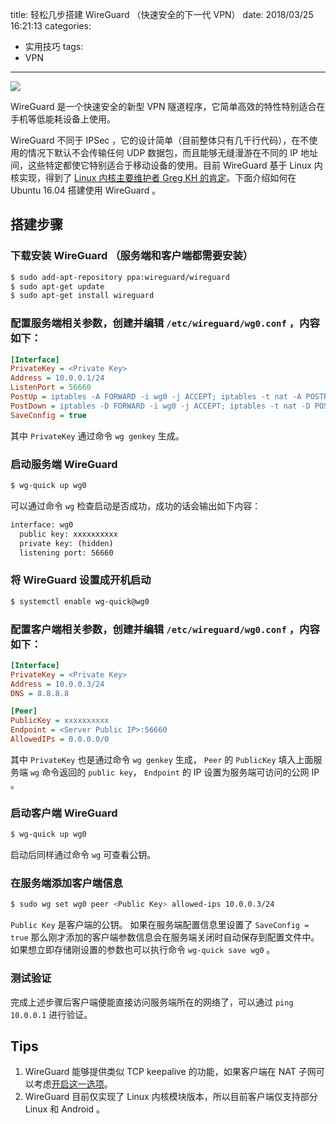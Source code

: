 title: 轻松几步搭建 WireGuard （快速安全的下一代 VPN）
date: 2018/03/25 16:21:13
categories:
- 实用技巧
tags:
- VPN

---
![](https://image.covertness.me/wire_guard_vpn/best-vpn-software.png)

WireGuard 是一个快速安全的新型 VPN 隧道程序，它简单高效的特性特别适合在手机等低能耗设备上使用。
<!-- more -->

WireGuard 不同于 IPSec ，它的设计简单（目前整体只有几千行代码），在不使用的情况下默认不会传输任何 UDP 数据包，而且能够无缝漫游在不同的 IP 地址间，这些特定都使它特别适合于移动设备的使用。目前 WireGuard 基于 Linux 内核实现，得到了 [Linux 内核主要维护者 Greg KH 的肯定](http://plus.google.com/+gregkroahhartman/posts/jD6N4BzToa3)。下面介绍如何在 Ubuntu 16.04 搭建使用 WireGuard 。

## 搭建步骤
### 下载安装 WireGuard （服务端和客户端都需要安装）
```bash
$ sudo add-apt-repository ppa:wireguard/wireguard
$ sudo apt-get update
$ sudo apt-get install wireguard
```

### 配置服务端相关参数，创建并编辑 `/etc/wireguard/wg0.conf` ，内容如下：
```ini
[Interface]
PrivateKey = <Private Key>
Address = 10.0.0.1/24
ListenPort = 56660
PostUp = iptables -A FORWARD -i wg0 -j ACCEPT; iptables -t nat -A POSTROUTING -o eth0 -j MASQUERADE; ip6tables -A FORWARD -i wg0 -j ACCEPT; ip6tables -t nat -A POSTROUTING -o eth0 -j MASQUERADE
PostDown = iptables -D FORWARD -i wg0 -j ACCEPT; iptables -t nat -D POSTROUTING -o eth0 -j MASQUERADE; ip6tables -D FORWARD -i wg0 -j ACCEPT; ip6tables -t nat -D POSTROUTING -o eth0 -j MASQUERADE
SaveConfig = true
```
其中 `PrivateKey` 通过命令 `wg genkey` 生成。

### 启动服务端 WireGuard
```bash
$ wg-quick up wg0
```
可以通过命令 `wg` 检查启动是否成功，成功的话会输出如下内容：
```bash
interface: wg0
  public key: xxxxxxxxxx
  private key: (hidden)
  listening port: 56660
```

### 将 WireGuard 设置成开机启动
```bash
$ systemctl enable wg-quick@wg0
```

### 配置客户端相关参数，创建并编辑 `/etc/wireguard/wg0.conf` ，内容如下：
```ini
[Interface]
PrivateKey = <Private Key>
Address = 10.0.0.3/24
DNS = 8.8.8.8

[Peer]
PublicKey = xxxxxxxxxx
Endpoint = <Server Public IP>:56660
AllowedIPs = 0.0.0.0/0
```
其中 `PrivateKey` 也是通过命令 `wg genkey` 生成， `Peer` 的 `PublicKey` 填入上面服务端 `wg` 命令返回的 `public key`， `Endpoint` 的 IP 设置为服务端可访问的公网 IP 。

### 启动客户端 WireGuard
```bash
$ wg-quick up wg0
```
启动后同样通过命令 `wg` 可查看公钥。

### 在服务端添加客户端信息
```bash
$ sudo wg set wg0 peer <Public Key> allowed-ips 10.0.0.3/24
```
`Public Key` 是客户端的公钥。
如果在服务端配置信息里设置了 `SaveConfig = true` 那么刚才添加的客户端参数信息会在服务端关闭时自动保存到配置文件中。如果想立即存储刚设置的参数也可以执行命令 `wg-quick save wg0` 。

### 测试验证
完成上述步骤后客户端便能直接访问服务端所在的网络了，可以通过 `ping 10.0.0.1` 进行验证。

## Tips
1. WireGuard 能够提供类似 TCP keepalive 的功能，如果客户端在 NAT 子网可以考虑[开启这一选项](https://www.wireguard.com/quickstart/#nat-and-firewall-traversal-persistence)。
2. WireGuard 目前仅实现了 Linux 内核模块版本，所以目前客户端仅支持部分 Linux 和 Android 。